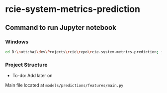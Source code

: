 # rcie-system-metrics-prediction 

## Command to run Jupyter notebook

### Windows

```bash
cd D:\nuttchai\dev\Projects\rcie\repo\rcie-system-metrics-prediction; jupyter notebook
```

### Project Structure

- To-do: Add later on

Main file located at `models/predictions/features/main.py`

